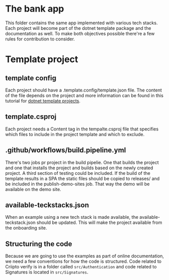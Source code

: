 # The bank app

This folder contains the same app implemented with various tech stacks. Each project will become part of the dotnet template package and the documentation as well. To make both objectives possible there're a few rules for contribution to consider.

# Template project

## template config

Each project should have a .template.config/template.json file. The content of the file depends on the project and more information can be found in this tutorial for [dotnet template projects](https://docs.microsoft.com/en-us/dotnet/core/tutorials/cli-templates-create-project-template).

## template.csproj

Each project needs a Content tag in the tempalte.csproj file that specifies which files to include in the project template and which to exclude.

## .github/workflows/build.pipeline.yml

There's two jobs pr project in the build pipelie. One that builds the project and one that installs the project and builds based on the newly created project. A third section of testing could be included. If the build of the template results in a SPA the static files should be copied to releases/<techstackname> and be included in the publish-demo-sites job. That way the demo will be available on the demo site.

## available-teckstacks.json

When an example using a new tech stack is made available, the available-teckstack.json should be updated. This will make the project available from the onboarding site.

## Structuring the code

Because we are going to use the examples as part of online documentation, we need a few conventions for how the code is structured. Code related to Criipto verify is in a folder called `src/Authentication` and code related to Signatures is located in `src/Signatures`.

